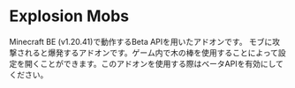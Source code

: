 # Explosion Mobs

Minecraft BE (v1.20.41)で動作するBeta APIを用いたアドオンです。
モブに攻撃されると爆発するアドオンです。ゲーム内で木の棒を使用することによって設定を開くことができます。このアドオンを使用する際はベータAPIを有効にしてください。